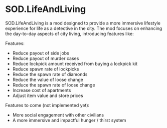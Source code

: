 # SOD.LifeAndLiving

SOD.LifeAndLiving is a mod designed to provide a more immersive lifestyle experience for life as a detective in the city.
The mod focuses on enhancing the day-to-day aspects of city living, introducing features like:

Features:
- Reduce payout of side jobs
- Reduce payout of murder cases
- Reduce lockpick amount received from buying a lockpick kit
- Reduce spawn rate of lockpicks
- Reduce the spawn rate of diamonds
- Reduce the value of loose change
- Reduce the spawn rate of loose change
- Increase cost of apartments
- Adjust item value and store prices

Features to come (not implemented yet):
- More social engagement with other civilians
- A more immersive and impactful hunger / thirst system